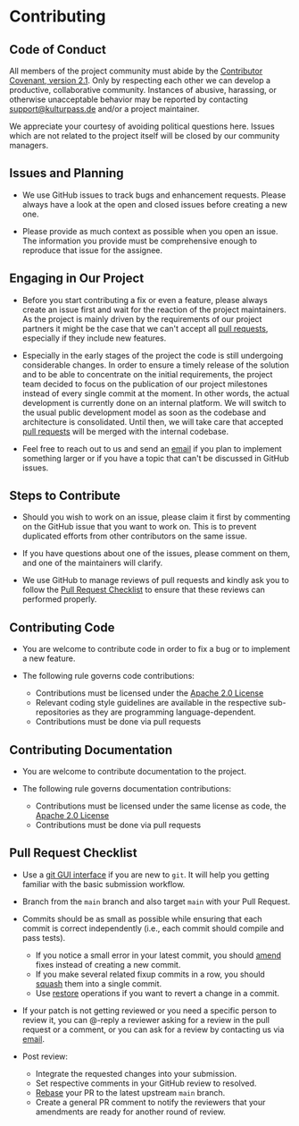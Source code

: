 # Contributing

## Code of Conduct

All members of the project community must abide by the [Contributor Covenant, version 2.1](CODE_OF_CONDUCT.md). Only by respecting each other we can develop a productive, collaborative community. Instances of abusive, harassing, or otherwise unacceptable behavior may be reported by contacting [support@kulturpass.de](mailto:support@kulturpass.de) and/or a project maintainer.

We appreciate your courtesy of avoiding political questions here. Issues which are not related to the project itself will be closed by our community managers.

## Issues and Planning

* We use GitHub issues to track bugs and enhancement requests. Please always have a look at the open and closed issues before creating a new one.

* Please provide as much context as possible when you open an issue. The information you provide must be comprehensive enough to reproduce that issue for the assignee.

## Engaging in Our Project

* Before you start contributing a fix or even a feature, please always create an issue first and wait for the reaction of the project maintainers. As the project is mainly driven by the requirements of our project partners it might be the case that we can't accept all [pull requests](#pull-request-checklist), especially if they include new features.

* Especially in the early stages of the project the code is still undergoing considerable changes. In order to ensure a timely release of the solution and to be able to concentrate on the initial requirements, the project team decided to focus on the publication of our project milestones instead of every single commit at the moment. In other words, the actual development is currently done on an internal platform. We will switch to the usual public development model as soon as the codebase and architecture is consolidated. Until then, we will take care that accepted [pull requests](#pull-request-checklist) will be merged with the internal codebase.

* Feel free to reach out to us and send an [email](mailto:support@kulturpass.de) if you plan to implement something larger or if you have a topic that can't be discussed in GitHub issues.

## Steps to Contribute

* Should you wish to work on an issue, please claim it first by commenting on the GitHub issue that you want to work on. This is to prevent duplicated efforts from other contributors on the same issue.

* If you have questions about one of the issues, please comment on them, and one of the maintainers will clarify.

* We use GitHub to manage reviews of pull requests and kindly ask you to follow the [Pull Request Checklist](#pull-request-checklist) to ensure that these reviews can performed properly.

## Contributing Code

* You are welcome to contribute code in order to fix a bug or to implement a new feature.

* The following rule governs code contributions:
  * Contributions must be licensed under the [Apache 2.0 License](LICENSE)
  * Relevant coding style guidelines are available in the respective sub-repositories as they are programming language-dependent.
  * Contributions must be done via pull requests

## Contributing Documentation

* You are welcome to contribute documentation to the project.

* The following rule governs documentation contributions:
  * Contributions must be licensed under the same license as code, the [Apache 2.0 License](LICENSE)
  * Contributions must be done via pull requests

## Pull Request Checklist

* Use a [git GUI interface](https://git-scm.com/downloads/guis/) if you are new to `git`. It will help you getting familiar with the basic submission workflow.

* Branch from the `main` branch and also target `main` with your Pull Request.

* Commits should be as small as possible while ensuring that each commit is correct independently (i.e., each commit should compile and pass tests).
  * If you notice a small error in your latest commit, you should [amend](https://git-scm.com/book/en/v2/Git-Tools-Rewriting-History) fixes instead of creating a new commit.
  * If you make several related fixup commits in a row, you should [squash](https://git-scm.com/book/en/v2/Git-Tools-Rewriting-History) them into a single commit.
  * Use [restore](https://git-scm.com/book/en/v2/Git-Basics-Undoing-Things) operations if you want to revert a change in a commit.

* If your patch is not getting reviewed or you need a specific person to review it, you can @-reply a reviewer asking for a review in the pull request or a comment, or you can ask for a review by contacting us via [email](mailto:support@kulturpass.de).

* Post review:
  * Integrate the requested changes into your submission.
  * Set respective comments in your GitHub review to resolved.
  * [Rebase](https://git-scm.com/book/en/v2/Git-Branching-Rebasing) your PR to the latest upstream `main` branch.
  * Create a general PR comment to notify the reviewers that your amendments are ready for another round of review.
